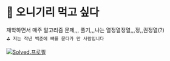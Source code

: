 # 🍙 오니기리 먹고 싶다
재학하면서 매주 알고리즘 문제,,, 풀기,,,나는 열정열정열,,,정,,권정열(?)   
`⛳️ 저는 작년 백준에 뼈를 묻다가 만 사람입니다`    
    
[![Solved.프로필](http://mazassumnida.wtf/api/v2/generate_badge?boj=tldmschl81)](https://solved.ac/tldmschl81)


